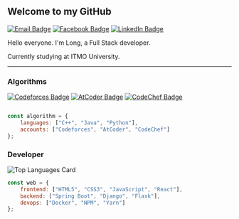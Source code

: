 ## Welcome to my GitHub

[![Email Badge](https://img.shields.io/badge/Gmail-D14836?style=for-the-badge&logo=gmail&logoColor=white)](mailto:thienlongtpct@gmail.com)
[![Facebook Badge](https://img.shields.io/badge/Facebook-1877F2?style=for-the-badge&logo=facebook&logoColor=white)](https://www.facebook.com/long.vominhthien)
[![LinkedIn Badge](https://img.shields.io/badge/LinkedIn-0077B5?style=for-the-badge&logo=linkedin&logoColor=white)](https://www.linkedin.com/in/thienlongtpct)

Hello everyone. I'm Long, a Full Stack developer.

Currently studying at ITMO University. 

<hr/>

### Algorithms

[![Codeforces Badge](https://cp-logo.vercel.app/codeforces/thienlongtpct)](https://codeforces.com/profile/thienlongtpct)
[![AtCoder Badge](https://cp-logo.vercel.app/atcoder/thienlongtpct)](https://codeforces.com/profile/thienlongtpct)
[![CodeChef Badge](https://cp-logo.vercel.app/codechef/thienlong2000)](https://codeforces.com/profile/thienlongtpct)


```javascript

const algorithm = {
    languages: ["C++", "Java", "Python"],
    accounts: ["Codeforces", "AtCoder", "CodeChef"]
};

```

</hr>

### Developer

![Top Languages Card](https://github-readme-stats.vercel.app/api/top-langs/?username=thienlongtpct&layout=compact)

```javascript
const web = {
    frontend: ["HTML5", "CSS3", "JavaScript", "React"],
    backend: ["Spring Boot", "Django", "Flask"],
    devops: ["Docker", "NPM", "Yarn"]
};
```

<!-- 
Xin chào 🇻🇳 

Mình là Long, lập trình viên Full Stack, hiện đang theo học trường Đại học Tổng hợp ITMO. 

<hr/>

Всем привет 🇷🇺 

Я Лонг, разработчик Full Stack, в настоящее время учусь в Университете ИТМО.




**thienlongtpct/thienlongtpct** is a ✨ _special_ ✨ repository because its `README.md` (this file) appears on your GitHub profile.



- 🔭 I’m currently working on ...
- 🌱 I’m currently learning ...
- 👯 I’m looking to collaborate on ...
- 🤔 I’m looking for help with ...
- 💬 Ask me about ...
- 📫 How to reach me: ...
- 😄 Pronouns: ...
- ⚡ Fun fact: ...
-->
